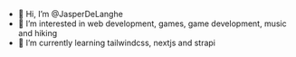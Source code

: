 - 👋  Hi, I’m @JasperDeLanghe
- 👀  I’m interested in web development, games, game development, music and hiking
- 🌱  I’m currently learning tailwindcss, nextjs and strapi
